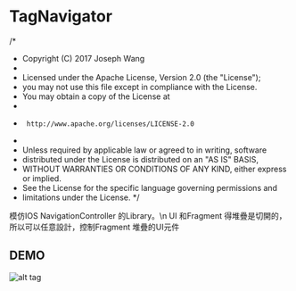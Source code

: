 # TagNavigator

/*
 * Copyright (C) 2017 Joseph Wang 
 *
 * Licensed under the Apache License, Version 2.0 (the "License");
 * you may not use this file except in compliance with the License.
 * You may obtain a copy of the License at
 *
 *      http://www.apache.org/licenses/LICENSE-2.0
 *
 * Unless required by applicable law or agreed to in writing, software
 * distributed under the License is distributed on an "AS IS" BASIS,
 * WITHOUT WARRANTIES OR CONDITIONS OF ANY KIND, either express or implied.
 * See the License for the specific language governing permissions and
 * limitations under the License.
 */


模仿IOS NavigationController 的Library。\n
UI 和Fragment 得堆疊是切開的，所以可以任意設計，控制Fragment 堆疊的UI元件


DEMO
-----

![alt tag](https://raw.github.com/joseph2903106/TagNavigator/master/screenshots/tab_tutorial.gif)
